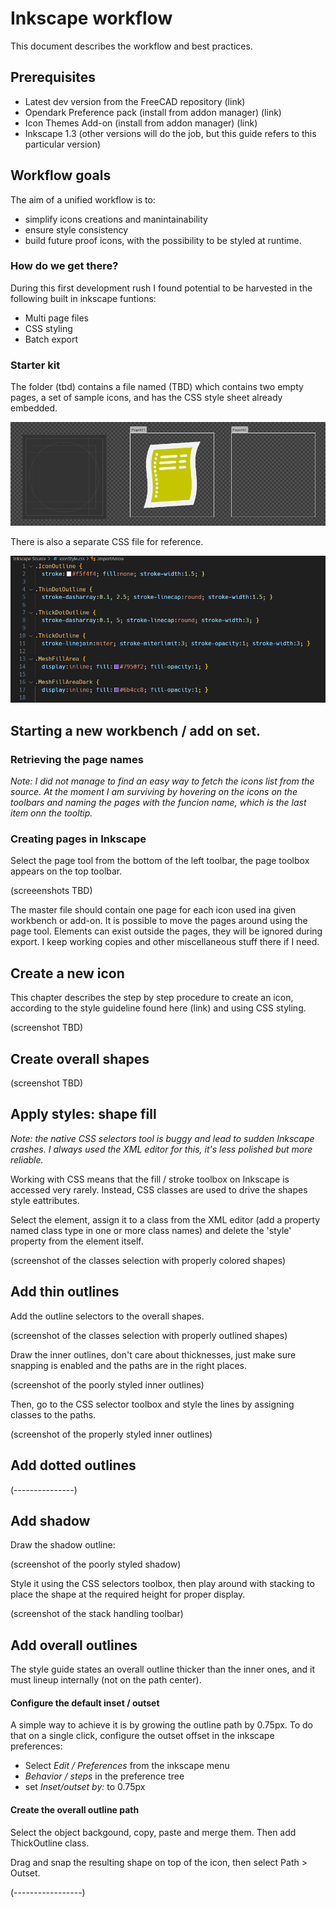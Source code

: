 # Inkscape workflow
This document describes the workflow and best practices.

## Prerequisites
- Latest dev version from the FreeCAD repository (link)
- Opendark Preference pack (install from addon manager) (link)
- Icon Themes Add-on (install from addon manager) (link)
- Inkscape 1.3 (other versions will do the job, but this guide refers to this particular version)


## Workflow goals
The aim of a unified workflow is to: 
- simplify icons creations and manintainability  
- ensure style consistency
- build future proof icons, with the possibility to be styled at runtime.

### How do we get there?
During this first development rush I found potential to be harvested in the following built in inkscape funtions:

- Multi page files
- CSS styling
- Batch export

### Starter kit
The folder (tbd) contains a file named (TBD) which contains two empty pages, a set of sample icons, and has the CSS style sheet already embedded.

![Sample page](https://github.com/GentlemanRider/FreeCAD-Flat-Icons/blob/wip_GR_newIcons/Workflow/Images/SamplePage.PNG "Sample Page")

 There is also a separate CSS file for reference.

![Sample CSS](https://github.com/GentlemanRider/FreeCAD-Flat-Icons/blob/wip_GR_newIcons/Workflow/Images/SampleCSV.PNG "Sample CSS")

## Starting a new workbench / add on set.

### Retrieving the page names

*Note: I did not manage to find an easy way to fetch the icons list from the source.
At the moment I am surviving by hovering on the icons on the toolbars and naming the pages with the funcion name, which is the last item onn the tooltip.*


### Creating pages in Inkscape
Select the page tool from the bottom of the left toolbar, the page toolbox appears on the top toolbar.

(screeenshots TBD)

The master file should contain one page for each icon used ina given workbench or add-on. It is possible to move the pages around using the page tool. Elements can exist outside the pages, they will be ignored during export. I keep working copies and other miscellaneous stuff there if I need.

## Create a new icon
This chapter describes the step by step procedure to create an icon, according to the style guideline found here (link) and using CSS styling.

(screenshot TBD)

## Create overall shapes
(screenshot TBD)

## Apply styles: shape fill
*Note: the native CSS selectors tool is buggy and lead to sudden Inkscape crashes. I always used the XML editor for this, it's less polished but more reliable.*

Working with CSS means that the fill / stroke toolbox on Inkscape is accessed very rarely. Instead, CSS classes are used to drive the shapes style eattributes. 

Select the element, assign it to a class from the XML editor (add a property named class type in one or more class names) and delete the 'style' property from the element itself.

(screenshot of the classes selection with properly colored shapes)

## Add thin outlines
Add the outline selectors to the overall shapes.

(screenshot of the classes selection with properly outlined shapes)

Draw the inner outlines, don't care about thicknesses, just make sure snapping is enabled and the paths are in the right places. 

(screenshot of the poorly styled inner outlines)

Then, go to the CSS selector toolbox and style the lines by assigning classes to the paths.

(screenshot of the properly styled inner outlines)

## Add dotted outlines

(---------------)

## Add shadow

Draw the shadow outline:

(screenshot of the poorly styled shadow)

Style it using the CSS selectors toolbox, then play around with stacking to place the shape at the required height for proper display.

(screenshot of the stack handling toolbar)

## Add overall outlines

The style guide states an overall outline thicker than the inner ones, and it must lineup internally (not on the path center).

#### Configure the default inset / outset

A simple way to achieve it is by growing the outline path by 0.75px. To do that on a single click, configure the outset offset in the inkscape preferences:
- Select *Edit / Preferences* from the inkscape menu
- *Behavior / steps* in the preference tree
- set *Inset/outset by:* to 0.75px

#### Create the overall outline path

Select the object backgound, copy, paste and merge them. Then add ThickOutline class.

Drag and snap the resulting shape on top of the icon, then select Path > Outset.

(-----------------)
